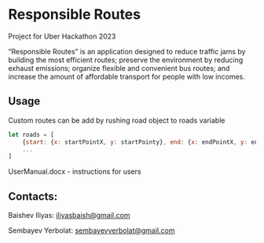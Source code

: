 # Responsible Routes
Project for Uber Hackathon 2023

“Responsible Routes” is an application designed to reduce traffic jams by building the most efficient routes; preserve the environment by reducing exhaust emissions; organize flexible and convenient bus routes; and increase the amount of affordable transport for people with low incomes.

## Usage
Custom routes can be add by rushing road object to roads variable
```javascript
let roads = [
    {start: {x: startPointX, y: startPointy}, end: {x: endPointX, y: endPointY}},
    ...
]
```

UserManual.docx - instructions for users

## Contacts:

Baishev Iliyas: [iliyasbaish@gmail.com](iliyasbaish@gmail.com)

Sembayev Yerbolat: [sembayevyerbolat@gmail.com](sembayevyerbolat@gmail.com)
